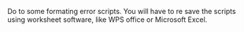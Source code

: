 Do to some formating error scripts. You will have to re save the scripts using worksheet software, like WPS office or Microsoft Excel.

